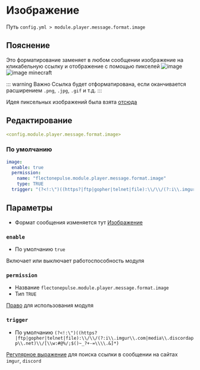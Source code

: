 # Изображение
Путь `config.yml > module.player.message.format.image`

## Пояснение
Это форматирование заменяет в любом сообщении изображение на кликабельную ссылку и отображение с помощью пикселей
![image](https://i.imgur.com/CGmKXW7.png)
![image minecraft](/tagimageminecraft.png)

::: warning Важно
Ссылка будет отформатирована, если оканчивается расширением `.png`, `.jpg`, `.gif` и т.д.
:::

Идея пиксельных изображений была взята [отсюда](https://github.com/QuiltServerTools/BlockBot/blob/5d5fa854002de2c12200edbe22f12382350ca7eb/src/main/kotlin/io/github/quiltservertools/blockbotdiscord/extensions/BlockBotApiExtension.kt#L136)

## Редактирование
```yaml
<config.module.player.message.format.image>
```

### По умолчанию
```yaml
image:
  enable: true
  permission:
    name: "flectonepulse.module.player.message.format.image"
    type: TRUE
  trigger: "(?<!:\")((https?|ftp|gopher|telnet|file):\\/\\/(?:i\\.imgur\\.com|media\\.discordapp\\.net)\\/[\\w:#@%/;$()~_?+-=\\\\.&]*)"
```

## Параметры

- Формат сообщения изменяется тут [Изображение](/ru/messages/ru_ru/module/player/message/image/)

### `enable`
- По умолчанию `true`

Включает или выключает работоспособность модуля

### `permission`
- Название `flectonepulse.module.player.message.format.image`
- Тип `TRUE`

[Право](/ru/config/module/#пояснение) для использования модуля

### `trigger`
- По умолчанию `(?<!:\")((https?|ftp|gopher|telnet|file):\\/\\/(?:i\\.imgur\\.com|media\\.discordapp\\.net)\\/[\\w:#@%/;$()~_?+-=\\\\.&]*)`

[Регулярное выражение](https://javarush.com/groups/posts/regulyarnye-vyrazheniya-v-java) для поиска ссылки в сообщении на сайтах `imgur`, `discord`